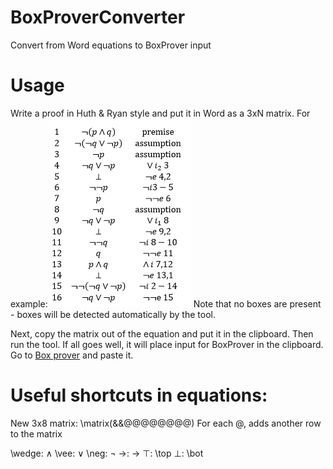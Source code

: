 # BoxProverConverter
Convert from Word equations to BoxProver input

# Usage
Write a proof in Huth & Ryan style and put it in Word as a 3xN matrix. For example:
![Word example](docs/word_equation.png)
Note that no boxes are present - boxes will be detected automatically by the tool.

Next, copy the matrix out of the equation and put it in the clipboard. Then run the tool. If all goes well,
it will place input for BoxProver in the clipboard. Go to [Box prover](http://boxprover.utr.dk) and paste it.

# Useful shortcuts in equations:
New 3x8 matrix:
\matrix<space>(&&@@@@@@@@)<space>
For each @, adds another row to the matrix

\wedge: ∧
\vee: ∨
\neg: ¬
->: →
⊤: \top
⊥: \bot